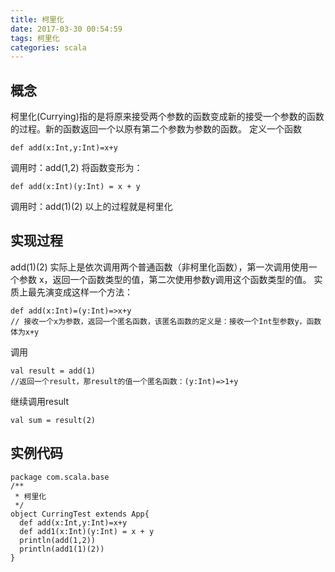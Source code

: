 ```yaml
---
title: 柯里化
date: 2017-03-30 00:54:59
tags: 柯里化
categories: scala
---
```

## 概念 ##
柯里化(Currying)指的是将原来接受两个参数的函数变成新的接受一个参数的函数的过程。新的函数返回一个以原有第二个参数为参数的函数。
定义一个函数
```
def add(x:Int,y:Int)=x+y
```
调用时：add(1,2)
将函数变形为：
```
def add(x:Int)(y:Int) = x + y
```
调用时：add(1)(2)
以上的过程就是柯里化
<!-- more -->
## 实现过程 ##
add(1)(2) 实际上是依次调用两个普通函数（非柯里化函数），第一次调用使用一个参数 x，返回一个函数类型的值，第二次使用参数y调用这个函数类型的值。
实质上最先演变成这样一个方法：
```
def add(x:Int)=(y:Int)=>x+y
// 接收一个x为参数，返回一个匿名函数，该匿名函数的定义是：接收一个Int型参数y，函数体为x+y
```
调用
```
val result = add(1)
//返回一个result，那result的值一个匿名函数：(y:Int)=>1+y
```
继续调用result
```
val sum = result(2)
```
## 实例代码 ##
```
package com.scala.base
/**
 * 柯里化
 */
object CurringTest extends App{
  def add(x:Int,y:Int)=x+y
  def add1(x:Int)(y:Int) = x + y
  println(add(1,2))
  println(add1(1)(2))
}
```
